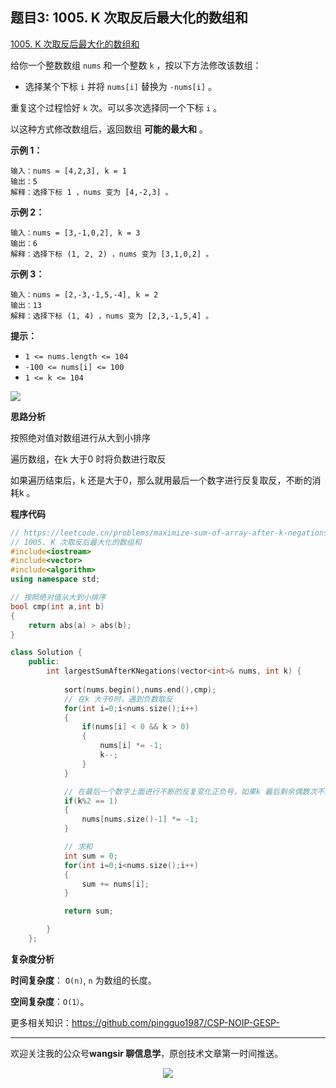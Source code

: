 ﻿## 题目3: 1005. K 次取反后最大化的数组和

[1005. K 次取反后最大化的数组和](https://leetcode.cn/problems/maximize-sum-of-array-after-k-negations/)

给你一个整数数组 `nums` 和一个整数 `k` ，按以下方法修改该数组：

- 选择某个下标 `i` 并将 `nums[i]` 替换为 `-nums[i]` 。

重复这个过程恰好 `k` 次。可以多次选择同一个下标 `i` 。

以这种方式修改数组后，返回数组 **可能的最大和** 。

 

**示例 1：**

```
输入：nums = [4,2,3], k = 1
输出：5
解释：选择下标 1 ，nums 变为 [4,-2,3] 。
```

**示例 2：**

```
输入：nums = [3,-1,0,2], k = 3
输出：6
解释：选择下标 (1, 2, 2) ，nums 变为 [3,1,0,2] 。
```

**示例 3：**

```
输入：nums = [2,-3,-1,5,-4], k = 2
输出：13
解释：选择下标 (1, 4) ，nums 变为 [2,3,-1,5,4] 。
```

 

**提示：**

- `1 <= nums.length <= 104`
- `-100 <= nums[i] <= 100`
- `1 <= k <= 104`

<img src ="https://cdn.jsdelivr.net/gh/pingguo1987/CSP-NOIP-GESP-/image/pic/贪心/贪心_题目3：1005. K 次取反后最大化的数组和/image-20250409123052296.png" />

**思路分析**

按照绝对值对数组进行从大到小排序

遍历数组，在k 大于0 时将负数进行取反

如果遍历结束后，k 还是大于0，那么就用最后一个数字进行反复取反，不断的消耗k 。

**程序代码**

```c++
// https://leetcode.cn/problems/maximize-sum-of-array-after-k-negations/description/
// 1005. K 次取反后最大化的数组和
#include<iostream>
#include<vector>
#include<algorithm>
using namespace std;

// 按照绝对值从大到小排序
bool cmp(int a,int b)
{
    return abs(a) > abs(b);
}

class Solution {
    public:
        int largestSumAfterKNegations(vector<int>& nums, int k) {
             
            sort(nums.begin(),nums.end(),cmp);
            // 在k 大于0时，遇到负数取反
            for(int i=0;i<nums.size();i++)
            {
                if(nums[i] < 0 && k > 0)
                {
                    nums[i] *= -1;
                    k--;
                }
            }

            // 在最后一个数字上面进行不断的反复变化正负号，如果k 最后剩余偶数次不用变，如果是剩余奇数次，则变一次
            if(k%2 == 1)
            {
                nums[nums.size()-1] *= -1; 
            }

            // 求和
            int sum = 0;
            for(int i=0;i<nums.size();i++)
            {
                sum += nums[i];
            }

            return sum;

        }
    };
```

**复杂度分析**

**时间复杂度**： `O(n)`, `n` 为数组的长度。

**空间复杂度**：`O(1）`。



更多相关知识：https://github.com/pingguo1987/CSP-NOIP-GESP-

---

欢迎关注我的公众号**wangsir 聊信息学**，原创技术文章第一时间推送。

<center>
    <img src="https://cdn.jsdelivr.net/gh/pingguo1987/CSP-NOIP-GESP-/image/pic/公众号-扫码版.png">
</center>
